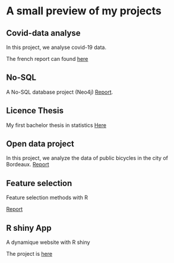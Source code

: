 # A small preview of my projects

## Covid-data analyse

In this project, we analyse covid-19 data.

The french report can found [here]()

## No-SQL

A No-SQL database project (Neo4j) [Report]().

## Licence Thesis 
My first bachelor thesis in statistics [Here]()

## Open data project

In this project, we analyze the data of public bicycles in the city of Bordeaux.
[Report]()

## Feature selection

Feature selection methods with R

[Report]()

## R shiny App

A dynamique website with R shiny
 
The project is [here]()
